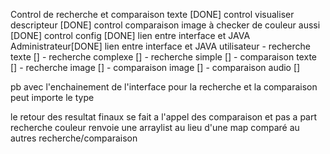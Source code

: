 Control de recherche et comparaison texte [DONE]
control visualiser descripteur [DONE]
control comparaison image à checker de couleur aussi [DONE]
control config [DONE]
lien entre interface et JAVA Administrateur[DONE]
lien entre interface et JAVA utilisateur
    - recherche texte []
        - recherche complexe []
        - recherche simple []
    - comparaison texte []
    - recherche image []
    - comparaison image []
    - comparaison audio []

pb avec l'enchainement de l'interface pour la recherche et la comparaison peut importe le type


le retour des resultat finaux se fait a l'appel des comparaison et pas a part
recherche couleur renvoie une arraylist au lieu d'une map comparé au autres recherche/comparaison